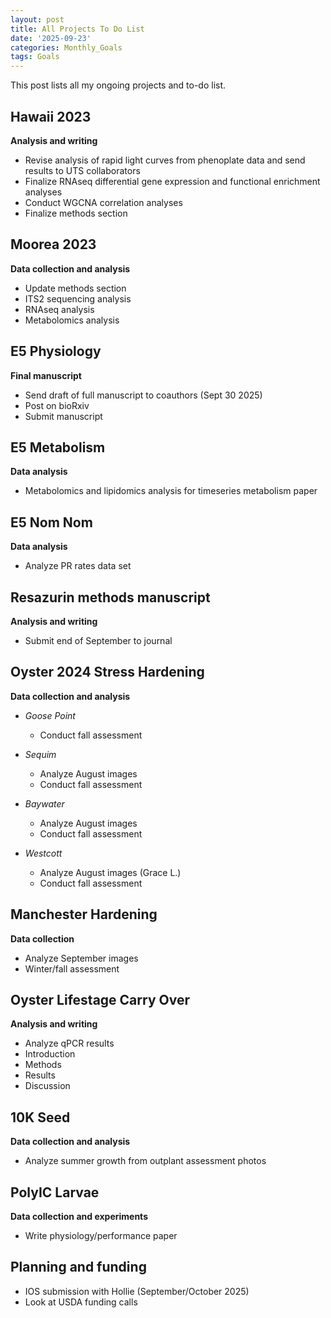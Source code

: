 ```yaml
---
layout: post
title: All Projects To Do List
date: '2025-09-23'
categories: Monthly_Goals
tags: Goals
---
```


This post lists all my ongoing projects and to-do list.  

## Hawaii 2023   
**Analysis and writing**   

- Revise analysis of rapid light curves from phenoplate data and send results to UTS collaborators 
- Finalize RNAseq differential gene expression and functional enrichment analyses 
- Conduct WGCNA correlation analyses 
- Finalize methods section 

## Moorea 2023   
**Data collection and analysis**   

- Update methods section 
- ITS2 sequencing analysis
- RNAseq analysis
- Metabolomics analysis

## E5 Physiology     
**Final manuscript**   

- Send draft of full manuscript to coauthors (Sept 30 2025) 
- Post on bioRxiv
- Submit manuscript

## E5 Metabolism   
**Data analysis** 

- Metabolomics and lipidomics analysis for timeseries metabolism paper 

## E5 Nom Nom   
**Data analysis** 

- Analyze PR rates data set 

## Resazurin methods manuscript   
**Analysis and writing** 

- Submit end of September to journal 

## Oyster 2024 Stress Hardening   
**Data collection and analysis** 

- *Goose Point*
	- Conduct fall assessment
  
- *Sequim* 
	- Analyze August images
	- Conduct fall assessment

- *Baywater* 
	- Analyze August images
	- Conduct fall assessment

- *Westcott* 
	- Analyze August images (Grace L.)
	- Conduct fall assessment

## Manchester Hardening
**Data collection** 

- Analyze September images 
- Winter/fall assessment 

## Oyster Lifestage Carry Over 
**Analysis and writing** 

- Analyze qPCR results
- Introduction 
- Methods 
- Results 
- Discussion 

## 10K Seed    
**Data collection and analysis**   

- Analyze summer growth from outplant assessment photos 

## PolyIC Larvae   
**Data collection and experiments**   
 
- Write physiology/performance paper 

## Planning and funding    

- IOS submission with Hollie (September/October 2025)
- Look at USDA funding calls
